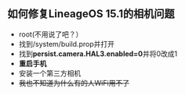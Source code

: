 ## 如何修复LineageOS 15.1的相机问题
- root(不用说了吧？）
- 找到/system/build.prop并打开
- 找到**persist.camera.HAL3.enabled=0**并将0改成1
- **重启手机**
- 安装一个第三方相机
- ~~我也不知道为什么有的人WiFi用不了~~

